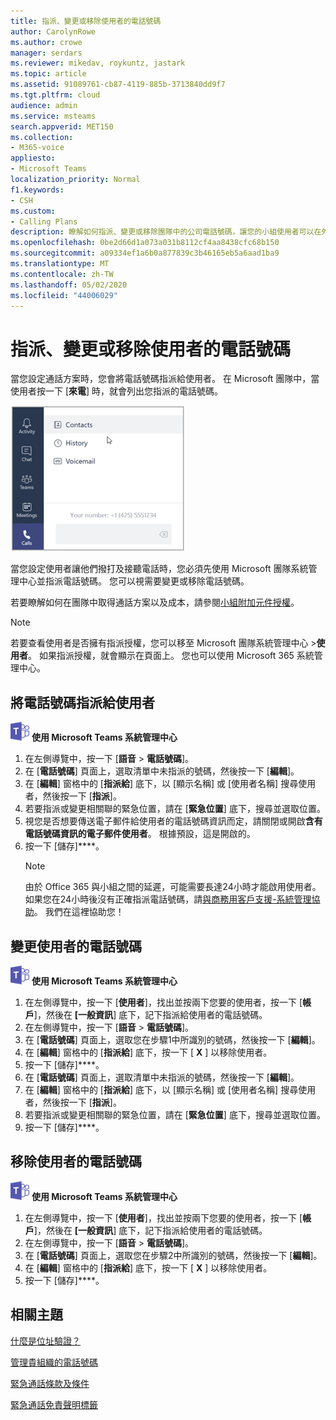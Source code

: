 ```yaml
---
title: 指派、變更或移除使用者的電話號碼
author: CarolynRowe
ms.author: crowe
manager: serdars
ms.reviewer: mikedav, roykuntz, jastark
ms.topic: article
ms.assetid: 91089761-cb87-4119-885b-3713840dd9f7
ms.tgt.pltfrm: cloud
audience: admin
ms.service: msteams
search.appverid: MET150
ms.collection:
- M365-voice
appliesto:
- Microsoft Teams
localization_priority: Normal
f1.keywords:
- CSH
ms.custom:
- Calling Plans
description: 瞭解如何指派、變更或移除團隊中的公司電話號碼，讓您的小組使用者可以在外部進行通話。
ms.openlocfilehash: 0be2d66d1a073a031b8112cf4aa8438cfc68b150
ms.sourcegitcommit: a09334ef1a6b0a877839c3b46165eb5a6aad1ba9
ms.translationtype: MT
ms.contentlocale: zh-TW
ms.lasthandoff: 05/02/2020
ms.locfileid: "44006029"
---
```

# <a name="assign-change-or-remove-a-phone-number-for-a-user"></a>指派、變更或移除使用者的電話號碼

當您設定通話方案時，您會將電話號碼指派給使用者。 在 Microsoft 團隊中，當使用者按一下 [**來電**] 時，就會列出您指派的電話號碼。

![[小組] 中顯示的使用者電話號碼。](media/teams-phone-number.png)

當您設定使用者讓他們撥打及接聽電話時，您必須先使用 Microsoft 團隊系統管理中心並指派電話號碼。 您可以視需要變更或移除電話號碼。
  
若要瞭解如何在團隊中取得通話方案以及成本，請參閱[小組附加元件授權](teams-add-on-licensing/microsoft-teams-add-on-licensing.md)。
  
> [!NOTE]
> 若要查看使用者是否擁有指派授權，您可以移至 Microsoft 團隊系統管理中心 >**使用者**。 如果指派授權，就會顯示在頁面上。  您也可以使用 Microsoft 365 系統管理中心。
  
## <a name="assign-a-phone-number-to-a-user"></a>將電話號碼指派給使用者
 
![Microsoft Teams 標誌圖示](media/teams-logo-30x30.png) **使用 Microsoft Teams 系統管理中心**
    
1. 在左側導覽中，按一下 [**語音** > **電話號碼**]。
2. 在 [**電話號碼**] 頁面上，選取清單中未指派的號碼，然後按一下 [**編輯**]。  
3. 在 [**編輯**] 窗格中的 [**指派給**] 底下，以 [顯示名稱] 或 [使用者名稱] 搜尋使用者，然後按一下 [**指派**]。
4. 若要指派或變更相關聯的緊急位置，請在 [**緊急位置**] 底下，搜尋並選取位置。
5. 視您是否想要傳送電子郵件給使用者的電話號碼資訊而定，請關閉或開啟**含有電話號碼資訊的電子郵件使用者**。 根據預設，這是開啟的。 
6. 按一下 [儲存]****。
    > [!NOTE]
    > 由於 Office 365 與小組之間的延遲，可能需要長達24小時才能啟用使用者。 如果您在24小時後沒有正確指派電話號碼，請[與商務用客戶支援-系統管理協助](https://docs.microsoft.com/microsoft-365/admin/contact-support-for-business-products)。 我們在這裡協助您！
  
## <a name="change-a-phone-number-for-a-user"></a>變更使用者的電話號碼
 
![Microsoft Teams 標誌圖示](media/teams-logo-30x30.png) **使用 Microsoft Teams 系統管理中心**
    
1. 在左側導覽中，按一下 [**使用者**]，找出並按兩下您要的使用者，按一下 [**帳戶**]，然後在 **[一般資訊**] 底下，記下指派給使用者的電話號碼。
2. 在左側導覽中，按一下 [**語音** > **電話號碼**]。
3. 在 [**電話號碼**] 頁面上，選取您在步驟1中所識別的號碼，然後按一下 [**編輯**]。  
4. 在 [**編輯**] 窗格中的 [**指派給**] 底下，按一下 [ **X** ] 以移除使用者。
5. 按一下 [儲存]****。
6. 在 [**電話號碼**] 頁面上，選取清單中未指派的號碼，然後按一下 [**編輯**]。  
7. 在 [**編輯**] 窗格中的 [**指派給**] 底下，以 [顯示名稱] 或 [使用者名稱] 搜尋使用者，然後按一下 [**指派**]。
8. 若要指派或變更相關聯的緊急位置，請在 [**緊急位置**] 底下，搜尋並選取位置。
9. 按一下 [儲存]****。

## <a name="remove-a-phone-number-from-a-user"></a>移除使用者的電話號碼
 
![Microsoft Teams 標誌圖示](media/teams-logo-30x30.png) **使用 Microsoft Teams 系統管理中心**

1. 在左側導覽中，按一下 [**使用者**]，找出並按兩下您要的使用者，按一下 [**帳戶**]，然後在 **[一般資訊**] 底下，記下指派給使用者的電話號碼。
2. 在左側導覽中，按一下 [**語音** > **電話號碼**]。
3. 在 [**電話號碼**] 頁面上，選取您在步驟2中所識別的號碼，然後按一下 [**編輯**]。  
4. 在 [**編輯**] 窗格中的 [**指派給**] 底下，按一下 [ **X** ] 以移除使用者。
5. 按一下 [儲存]****。
    
## <a name="related-topics"></a>相關主題

[什麼是位址驗證？](/skypeforbusiness/what-are-calling-plans-in-office-365/what-is-address-validation)

[管理貴組織的電話號碼](/microsoftteams/manage-phone-numbers-for-your-organization)

[緊急通話條款及條件](/microsoftteams/emergency-calling-terms-and-conditions)

[緊急通話免責聲明標籤](https://github.com/MicrosoftDocs/OfficeDocs-SkypeForBusiness/blob/live/Teams/downloads/emergency-calling/emergency-calling-label-(en-us)-(v.1.0).zip?raw=true)
